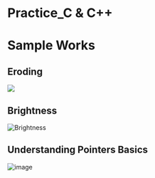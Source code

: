 # Practice_C & C++

# Sample Works
<h2>Eroding</h2>

![](https://user-images.githubusercontent.com/84629235/130345871-fa5fef69-d018-4ed8-8449-8023e204070b.png)

<h2>Brightness</h2>

![Brightness](https://user-images.githubusercontent.com/84629235/128623628-630905bd-4ba1-42fe-9a05-fb4771a431ff.PNG)

<h2>Understanding Pointers Basics</h2>

![image](https://user-images.githubusercontent.com/84629235/147378309-1e9d5d5f-ef87-4fd1-a771-722efcbcdc0d.png)
